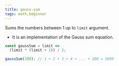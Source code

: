 ```yaml
---
title: gauss-sum
tags: math,beginner
---
```


Sums the numbers between 1 up to `limit` argument.

- It is an implementation of the Gauss sum equation.

```js
const gaussSum = limit =>
  (limit * (limit + 1)) / 2;
```

```js
gaussSum(100); // 1 + 2 + 3 + 4 + ... + 100 = 5050
```
